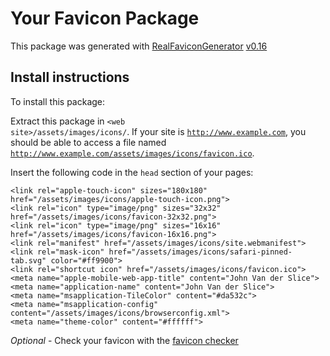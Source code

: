 # Your Favicon Package

This package was generated with [RealFaviconGenerator](https://realfavicongenerator.net/) [v0.16](https://realfavicongenerator.net/change_log#v0.16)

## Install instructions

To install this package:

Extract this package in <code>&lt;web site&gt;/assets/images/icons/</code>. If your site is <code>http://www.example.com</code>, you should be able to access a file named <code>http://www.example.com/assets/images/icons/favicon.ico</code>.

Insert the following code in the `head` section of your pages:

    <link rel="apple-touch-icon" sizes="180x180" href="/assets/images/icons/apple-touch-icon.png">
    <link rel="icon" type="image/png" sizes="32x32" href="/assets/images/icons/favicon-32x32.png">
    <link rel="icon" type="image/png" sizes="16x16" href="/assets/images/icons/favicon-16x16.png">
    <link rel="manifest" href="/assets/images/icons/site.webmanifest">
    <link rel="mask-icon" href="/assets/images/icons/safari-pinned-tab.svg" color="#ff9900">
    <link rel="shortcut icon" href="/assets/images/icons/favicon.ico">
    <meta name="apple-mobile-web-app-title" content="John Van der Slice">
    <meta name="application-name" content="John Van der Slice">
    <meta name="msapplication-TileColor" content="#da532c">
    <meta name="msapplication-config" content="/assets/images/icons/browserconfig.xml">
    <meta name="theme-color" content="#ffffff">

*Optional* - Check your favicon with the [favicon checker](https://realfavicongenerator.net/favicon_checker)